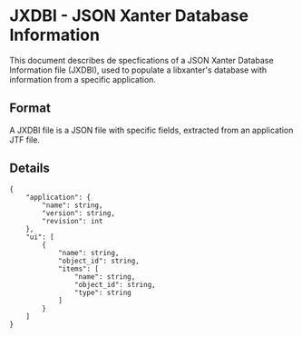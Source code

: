 # JXDBI - JSON Xanter Database Information

This document describes de specfications of a JSON Xanter Database Information
file (JXDBI), used to populate a libxanter's database with information from
a specific application.

## Format

A JXDBI file is a JSON file with specific fields, extracted from an application
JTF file.

## Details
```
{
    "application": {
        "name": string,
        "version": string,
        "revision": int
    },
    "ui": [
        {
            "name": string,
            "object_id": string,
            "items": [
                "name": string,
                "object_id": string,
                "type": string
            ]
        }
    ]
}
```

